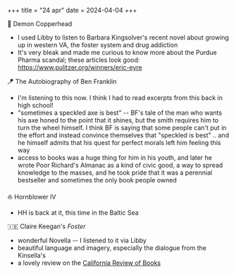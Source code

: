 +++
title = "24 apr"
date = 2024-04-04
+++

:snake: Demon Copperhead
- I used Libby to listen to Barbara Kingsolver's recent novel
about growing up in western VA, the foster system and drug addiction
- It's very bleak and made me curious to know more about the Purdue Pharma scandal;
these articles look good: https://www.pulitzer.org/winners/eric-eyre

:kite: The Autobiography of Ben Franklin
- I'm listening to this now. I think I had to read excerpts from this back in high school!
- "sometimes a speckled axe is best" --
BF's tale of the man who wants his axe honed to the point that it shines,
but the smith requires him to turn the wheel himself.
I think BF is saying that some people can't put in the effort and instead convince themselves that "speckled is best"
.. and he himself admits that his quest for perfect morals left him feeling this way
- access to books was a huge thing for him in his youth,
and later he wrote Poor Richard's Almanac as a kind of civic good,
a way to spread knowledge to the masses,
and he took pride that it was a perennial bestseller
and sometimes the only book people owned

:sailboat: Hornblower IV
- HH is back at it, this time in the Baltic Sea

:ireland: Claire Keegan's _Foster_
- wonderful Novella -- I listened to it via Libby
- beautiful language and imagery, especially the dialogue from the Kinsella's
- a lovely review on the [California Review of Books](https://calirb.com/foster-by-claire-keegan/)
